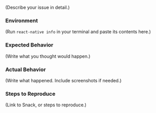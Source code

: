<!--
  We use GitHub Issues exclusively for tracking bugs in React Native.
  Please make sure to follow this template when preparing your bug
  report. Reports with insufficient information will be closed.
-->

(Describe your issue in detail.)

### Environment

(Run `react-native info` in your terminal and paste its contents here.)

### Expected Behavior

(Write what you thought would happen.)

### Actual Behavior

(Write what happened. Include screenshots if needed.)

### Steps to Reproduce

(Link to Snack, or steps to reproduce.)

<!--
  Please share a project that reproduces the issue. 
  Ideally, create a new app using https://snack.expo.io/ and try to 
  reproduce the issue in it.
-->
